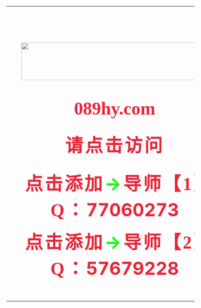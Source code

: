 <html>

<head>
<meta http-equiv="Content-Language" content="zh-cn">
<meta http-equiv="Content-Type" content="text/html; charset=gb2312">
<title>鸿运彩票</title>
</head>

<body>

<table border="0" width="100%" cellspacing="1">
	<tr>
		<td>　</td>
		<td align="center">　</td>
		<td>　</td>
	</tr>
	<tr>
		<td>　</td>
		<td align="center">　</td>
		<td>　</td>
	</tr>
	<tr>
		<td>　</td>
		<td align="center">　</td>
		<td>　</td>
	</tr>
	<tr>
		<td>　</td>
		<td align="center">
		<p align="center"><a target="_blank" href="https://089hy.com/register?id=61220555">
		<img border="0" src="https://tinyurl.com/yxfnpnzd" width="500" height="100"></a></td>
		<td>　</td>
	</tr>
	<tr>
		<td>　</td>
		<td align="center">　</td>
		<td>　</td>
	</tr>
	<tr>
		<td>　</td>
		<td align="center">
		<b style="color: rgb(0, 0, 0); font-family: Microsoft YaHei; font-size: medium; font-style: normal; font-variant-ligatures: normal; font-variant-caps: normal; letter-spacing: normal; orphans: 2; text-align: -webkit-center; text-indent: 0px; text-transform: none; white-space: normal; widows: 2; word-spacing: 0px; -webkit-text-stroke-width: 0px; text-decoration-style: initial; text-decoration-color: initial">
		<font color="#E72538" size="10"><span style="text-decoration: none">
		<a target="_blank" href="https://089hy.com/register?id=61220555" style="text-decoration: none">
		<font color="#E72538">089hy.com</font></a></span></font></b></td>
		<td>　</td>
	</tr>
	<tr>
		<td>　</td>
		<td align="center">　</td>
		<td>　</td>
	</tr>
	<tr>
		<td>　</td>
		<td align="center">
		<span style="color: rgb(0, 0, 0); font-family: Microsoft YaHei; font-size: medium; font-style: normal; font-variant-ligatures: normal; font-variant-caps: normal; letter-spacing: normal; orphans: 2; text-align: -webkit-center; text-indent: 0px; text-transform: none; white-space: normal; widows: 2; word-spacing: 0px; -webkit-text-stroke-width: 0px; text-decoration-style: initial; text-decoration-color: initial">
		<font color="#E72538" size="10" face="方正兰亭特黑_GBK">
		<span style="text-decoration: none; letter-spacing: 5px; font-weight: 700">
		<a target="_blank" href="https://089hy.com/register?id=61220555" style="text-decoration: none">
		<font color="#E72538">请点击访问</font></a></span></font></span></td>
		<td>　</td>
	</tr>
	<tr>
		<td>　</td>
		<td align="center">　</td>
		<td>　</td>
	</tr>
	<tr>
		<td>　</td>
		<td align="center">
		<a target="_blank" href="https://089hy.com/register?id=61220555" style="text-decoration: none">
		<span style="letter-spacing: 5px"><b>
		<font face="华康标题宋W9(P)" size="10" color="#E72538">点击添加</font><font face="华康标题宋W9(P)" size="10" color="#00FF00">→</font></b></span></a><a target="_blank" href="https://hycpgw.github.io/hongyun.github.io/" style="text-decoration: none"><b style="color: rgb(0, 0, 0); font-family: Microsoft YaHei; font-size: medium; font-style: normal; font-variant-ligatures: normal; font-variant-caps: normal; letter-spacing: normal; orphans: 2; text-align: -webkit-center; text-indent: 0px; text-transform: none; white-space: normal; widows: 2; word-spacing: 0px; -webkit-text-stroke-width: 0px; text-decoration-style: initial; text-decoration-color: initial"><span style="letter-spacing: 5px"><font face="华康标题宋W9(P)" size="10" color="#E72538">导师【1】Q：</font></span></b><b><font size="10" color="#E72538">77060273</font></b></a><span style="color:red"><p>
		<a target="_blank" href="https://089hy.com/register?id=61220555" style="text-decoration: none">
		<span style="letter-spacing: 5px"><b>
		<font face="华康标题宋W9(P)" size="10" color="#E72538">点击添加</font><font face="华康标题宋W9(P)" size="10" color="#00FF00">→</font></b></span></a><a target="_blank" href="https://hycpgw.github.io/qq2.github.io/" style="text-decoration: none"><b style="color: rgb(0, 0, 0); font-family: Microsoft YaHei; font-size: medium; font-style: normal; font-variant-ligatures: normal; font-variant-caps: normal; letter-spacing: normal; orphans: 2; text-align: -webkit-center; text-indent: 0px; text-transform: none; white-space: normal; widows: 2; word-spacing: 0px; -webkit-text-stroke-width: 0px; text-decoration-style: initial; text-decoration-color: initial"><span style="letter-spacing: 5px"><font face="华康标题宋W9(P)" size="10" color="#E72538">导师【2】Q：</font></span></b><b><font color="#E72538" size="10">57679228</font></b></a></p>
		<p>
		<a target="_blank" href="https://089hy.com/register?id=61220555" style="text-decoration: none">
		<span style="letter-spacing: 5px"><b>　</td>
		<td>　<p>　</td>
	</tr>
</table>

</body>



</html>
